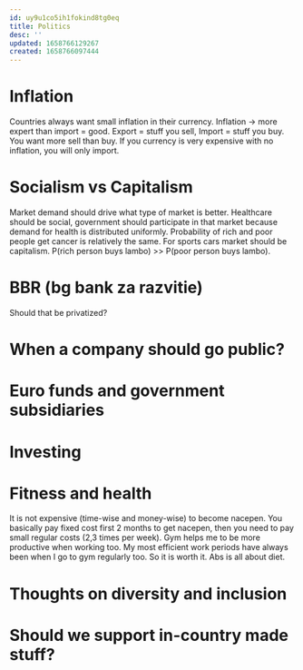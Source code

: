 ```yaml
---
id: uy9u1co5ih1fokind8tg0eq
title: Politics
desc: ''
updated: 1658766129267
created: 1658766097444
---
```



# Inflation
Countries always want small inflation in their currency. Inflation -> more expert than import = good. Export = stuff you sell,
Import = stuff you buy. You want more sell than buy. If you currency is very expensive with no inflation, you will only import.

# Socialism vs Capitalism
Market demand should drive what type of market is better. Healthcare should be social, government should participate in that
market because demand for health is distributed uniformly. Probability of rich and poor people get cancer is relatively
the same. For sports cars market should be capitalism. P(rich person buys lambo) >> P(poor person buys lambo).


# BBR (bg bank za razvitie)
Should that be privatized?

# When a company should go public?

# Euro funds and government subsidiaries

# Investing

# Fitness and health
It is not expensive (time-wise and money-wise) to become nacepen. You basically pay fixed cost first 2 months to get nacepen,
then you need to pay small regular costs (2,3 times per week). Gym helps me to be more productive when working too. My most efficient
work periods have always been when I go to gym regularly too. So it is worth it. Abs is all about diet.


# Thoughts on diversity and inclusion


# Should we support in-country made stuff?